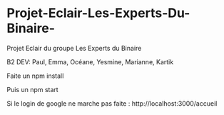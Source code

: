 # Projet-Eclair-Les-Experts-Du-Binaire-
Projet Eclair du groupe Les Experts du Binaire 

B2 DEV: Paul, Emma, Océane, Yesmine, Marianne, Kartik


Faite un npm install

Puis un npm start


Si le login de google ne marche pas faite : http://localhost:3000/accueil


